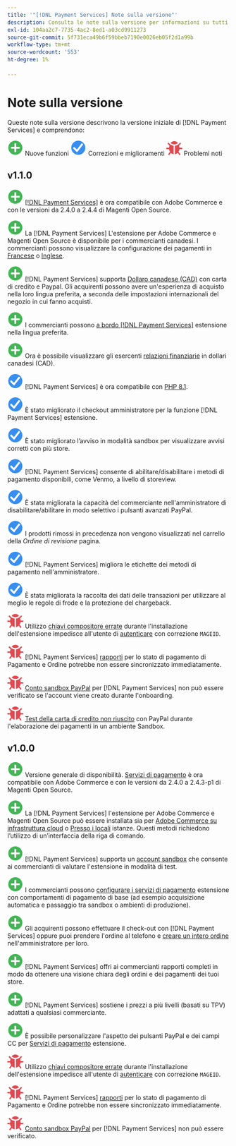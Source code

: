 ```yaml
---
title: '"[!DNL Payment Services] Note sulla versione"'
description: Consulta le note sulla versione per informazioni su tutti [!DNL Payment Services] versioni.
exl-id: 104aa2c7-7735-4ac2-8ed1-a03cd9911273
source-git-commit: 5f731eca49b6f59bbeb7190e0026eb05f2d1a99b
workflow-type: tm+mt
source-wordcount: '553'
ht-degree: 1%

---
```


# Note sulla versione

Queste note sulla versione descrivono la versione iniziale di [!DNL Payment Services] e comprendono:

![Nuovo](../assets/new.svg) Nuove funzioni
![Problema risolto](../assets/fix.svg) Correzioni e miglioramenti
![Problema noto](../assets/bug.svg) Problemi noti

## v1.1.0

![Nuovo](../assets/new.svg)<!-- Issue PAY-2127 --> [[!DNL Payment Services]](https://marketplace.magento.com/magento-payment-services.html) è ora compatibile con Adobe Commerce e con le versioni da 2.4.0 a 2.4.4 di Magenti Open Source.

![Nuovo](../assets/new.svg)<!-- Issue PAY-2682 --> La [!DNL Payment Services] L&#39;estensione per Adobe Commerce e Magenti Open Source è disponibile per i commercianti canadesi. I commercianti possono visualizzare la configurazione dei pagamenti in [Francese](overview.md?lang=fr) o [Inglese](overview.md?lang=en).

![Nuovo](../assets/new.svg)<!-- Issue PAY-2681 --> [!DNL Payment Services] supporta [Dollaro canadese (CAD)](overview.md#accepted-credit-cards-and-currencies) con carta di credito e Paypal. Gli acquirenti possono avere un&#39;esperienza di acquisto nella loro lingua preferita, a seconda delle impostazioni internazionali del negozio in cui fanno acquisti.

![Nuovo](../assets/new.svg)<!-- Issue PAY-2680 --> I commercianti possono [a bordo [!DNL Payment Services]](onboard.md) estensione nella lingua preferita.

![Nuovo](../assets/new.svg)<!-- Issue PAY-2678 --> Ora è possibile visualizzare gli esercenti [relazioni finanziarie](order-payment-status.md) in dollari canadesi (CAD).

![Problema risolto](../assets/fix.svg)<!-- Issue PAY-2710 --> [!DNL Payment Services] è ora compatibile con [PHP 8.1](https://www.php.net/releases/8.1/en.php).

![Problema risolto](../assets/fix.svg)<!-- Issue PAY-3035 --> È stato migliorato il checkout amministratore per la funzione [!DNL Payment Services] estensione.

![Problema risolto](../assets/fix.svg)<!-- Issue PAY-3017 --> È stato migliorato l’avviso in modalità sandbox per visualizzare avvisi corretti con più store.

![Problema risolto](../assets/fix.svg)<!-- Issue PAY-2742 --> [!DNL Payment Services] consente di abilitare/disabilitare i metodi di pagamento disponibili, come Venmo, a livello di storeview.

![Problema risolto](../assets/fix.svg)<!-- Issue PAY-2277 --> È stata migliorata la capacità del commerciante nell&#39;amministratore di disabilitare/abilitare in modo selettivo i pulsanti avanzati PayPal.

![Problema risolto](../assets/fix.svg)<!-- Issue PAY-2561 --> I prodotti rimossi in precedenza non vengono visualizzati nel carrello della _Ordine di revisione_ pagina.

![Problema risolto](../assets/fix.svg)<!-- Issue PAY-2456 --> [!DNL Payment Services] migliora le etichette dei metodi di pagamento nell&#39;amministratore.

![Problema risolto](../assets/fix.svg)<!-- Issue PAY-2907 --> È stata migliorata la raccolta dei dati delle transazioni per utilizzare al meglio le regole di frode e la protezione del chargeback.

![Problema noto](../assets/bug.svg)<!-- Issue PAY-2473 --> Utilizzo [chiavi compositore errate](https://support.magento.com/hc/en-us/articles/4406603542541) durante l&#39;installazione dell&#39;estensione impedisce all&#39;utente di [autenticare](https://devdocs.magento.com/guides/v2.4/install-gde/prereq/connect-auth.html) con correzione `MAGEID`.

![Problema noto](../assets/bug.svg)<!-- Issue PAY-2474 --> [!DNL Payment Services] [rapporti](https://support.magento.com/hc/en-us/articles/4406114741517) per lo stato di pagamento di Pagamento e Ordine potrebbe non essere sincronizzato immediatamente.

![Problema noto](../assets/bug.svg)<!-- Issue PAY-2475 --> [Conto sandbox PayPal](https://support.magento.com/hc/en-us/articles/4406954952461) per [!DNL Payment Services] non può essere verificato se l&#39;account viene creato durante l&#39;onboarding.

![Problema noto](../assets/bug.svg)<!-- Issue PAY-2842 --> [Test della carta di credito non riuscito](https://support.magento.com/hc/en-us/articles/4406954952461) con PayPal durante l&#39;elaborazione dei pagamenti in un ambiente Sandbox.

## v1.0.0

![Nuovo](../assets/new.svg)<!-- Issue PAY-2127 --> Versione generale di disponibilità. [Servizi di pagamento](https://marketplace.magento.com/magento-payment-services.html) è ora compatibile con Adobe Commerce e con le versioni da 2.4.0 a 2.4.3-p1 di Magenti Open Source.

![Nuovo](../assets/new.svg)<!-- Issue PAY-124 --> La [!DNL Payment Services] l&#39;estensione per Adobe Commerce e Magenti Open Source può essere installata sia per [Adobe Commerce su infrastruttura cloud](install.md#magento-commerce-cloud) o [Presso i locali](install.md#on-premises) istanze. Questi metodi richiedono l’utilizzo di un’interfaccia della riga di comando.

![Nuovo](../assets/new.svg)<!-- Issue PAY-1986 --> [!DNL Payment Services] supporta un [account sandbox](onboard.md#enable-sandbox-testing) che consente ai commercianti di valutare l&#39;estensione in modalità di test.

![Nuovo](../assets/new.svg)<!-- Issue PAY-666 --> I commercianti possono [configurare i servizi di pagamento](configure-admin.md) estensione con comportamenti di pagamento di base (ad esempio acquisizione automatica e passaggio tra sandbox o ambienti di produzione).

![Nuovo](../assets/new.svg)<!-- Issue PAY-780 --> Gli acquirenti possono effettuare il check-out con [!DNL Payment Services] oppure puoi prendere l&#39;ordine al telefono e [creare un intero ordine](create-order.md) nell&#39;amministratore per loro.

![Nuovo](../assets/new.svg)<!-- Issue PAY-1856 --> [!DNL Payment Services] offri ai commercianti rapporti completi in modo da ottenere una visione chiara degli ordini e dei pagamenti dei tuoi store.

![Nuovo](../assets/new.svg)<!-- Issue PAY-311 --> [!DNL Payment Services] sostiene i prezzi a più livelli (basati su TPV) adattati a qualsiasi commerciante.

![Nuovo](../assets/new.svg)<!-- Issue PAY-1443 --> È possibile personalizzare l&#39;aspetto dei pulsanti PayPal e dei campi CC per [Servizi di pagamento](https://devdocs.magento.com/payment-services/customize-buttons-messaging.html) estensione.

![Problema noto](../assets/bug.svg)<!-- Issue PAY-2473 --> Utilizzo [chiavi compositore errate](https://support.magento.com/hc/en-us/articles/4406603542541) durante l&#39;installazione dell&#39;estensione impedisce all&#39;utente di [autenticare](https://devdocs.magento.com/guides/v2.4/install-gde/prereq/connect-auth.html) con correzione `MAGEID`.

![Problema noto](../assets/bug.svg)<!-- Issue PAY-2474 --> [!DNL Payment Services] [rapporti](https://support.magento.com/hc/en-us/articles/4406114741517) per lo stato di pagamento di Pagamento e Ordine potrebbe non essere sincronizzato immediatamente.

![Problema noto](../assets/bug.svg)<!-- Issue PAY-2475 --> [Conto sandbox PayPal](https://support.magento.com/hc/en-us/articles/4406954952461) per [!DNL Payment Services] non può essere verificato.
